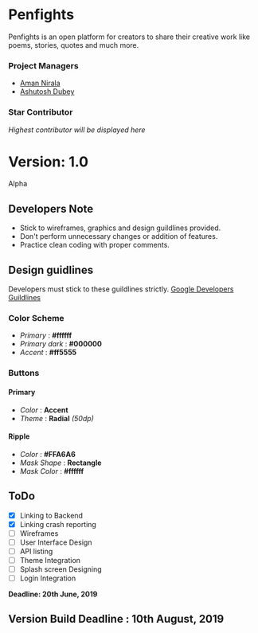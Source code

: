 # Penfights
Penfights is an open platform for creators to share their creative work like poems, stories, quotes and much more.

### Project Managers
- [Aman Nirala](https://www.github.com/amannirala13)
- [Ashutosh Dubey](https://www.github.com/idkashutosh)

### Star Contributor
_Highest contributor will be displayed here_


# Version: __1.0__
Alpha

## Developers Note
- Stick to wireframes, graphics and design guildlines provided. 
- Don't perform unnecessary changes or addition of features. 
- Practice clean coding with proper comments.

## Design guidlines
Developers must stick to these guildlines strictly. [Google Developers Guildlines](https://material.io/develop/android/) 
### Color Scheme
- _Primary_ : __#ffffff__
- _Primary dark_ : __#000000__
- _Accent_ : __#ff5555__
### Buttons
#### Primary
- _Color_ : __Accent__
- _Theme_ : __Radial__ _(50dp)_
#### Ripple
- _Color_ : __#FFA6A6__
- _Mask Shape_ : __Rectangle__
- _Mask Color_ : __#ffffff__

## ToDo
- [x] Linking to Backend
- [x] Linking crash reporting
- [ ] Wireframes
- [ ] User Interface Design
- [ ] API listing
- [ ] Theme Integration
- [ ] Splash screen Designing
- [ ] Login Integration

__Deadline: 20th June, 2019__

## Version Build Deadline : 10th August, 2019

